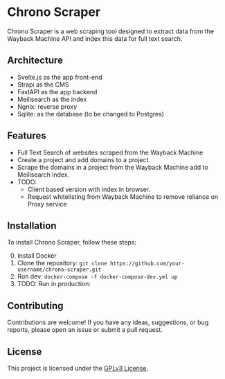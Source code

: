 # Chrono Scraper

Chrono Scraper is a web scraping tool designed to extract data from the Wayback Machine API and index this data for full text search. 

## Architecture

- Svelte.js as the app front-end
- Strapi as the CMS
- FastAPI as the app backend
- Meilisearch as the index
- Ngnix: reverse proxy
- Sqlite: as the database (to be changed to Postgres)

## Features

- Full Text Search of websites scraped from the Wayback Machine
- Create a project and add domains to a project.
- Scrape the domains in a project from the Wayback Machine add to Meilisearch index.
- TODO:
    - Client based version with index in browser.
    - Request whitelisting from Wayback Machine to remove reliance on Proxy service

## Installation

To install Chrono Scraper, follow these steps:

0. Install Docker
1. Clone the repository: `git clone https://github.com/your-username/chrono-scraper.git`
2. Run dev: `docker-compose -f docker-compose-dev.yml up`
3. TODO: Run in production: 

## Contributing

Contributions are welcome! If you have any ideas, suggestions, or bug reports, please open an issue or submit a pull request.

## License

This project is licensed under the [GPLv3 License](LICENSE).

